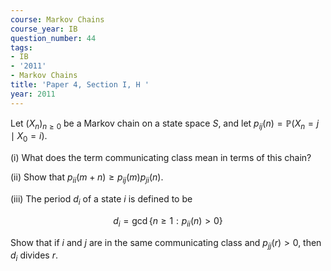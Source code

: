 ```yaml
---
course: Markov Chains
course_year: IB
question_number: 44
tags:
- IB
- '2011'
- Markov Chains
title: 'Paper 4, Section I, H '
year: 2011
---
```




Let $\left(X_{n}\right)_{n \geqslant 0}$ be a Markov chain on a state space $S$, and let $p_{i j}(n)=\mathbb{P}\left(X_{n}=j \mid X_{0}=i\right)$.

(i) What does the term communicating class mean in terms of this chain?

(ii) Show that $p_{i i}(m+n) \geqslant p_{i j}(m) p_{j i}(n)$.

(iii) The period $d_{i}$ of a state $i$ is defined to be

$$d_{i}=\operatorname{gcd}\left\{n \geqslant 1: p_{i i}(n)>0\right\}$$

Show that if $i$ and $j$ are in the same communicating class and $p_{j j}(r)>0$, then $d_{i}$ divides $r$.